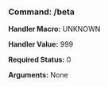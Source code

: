 ### Command: /beta

**Handler Macro:** UNKNOWN

**Handler Value:** 999

**Required Status:** 0

**Arguments:**
None
